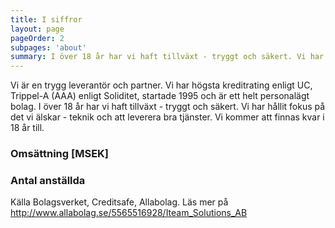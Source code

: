 ```yaml
---
title: I siffror
layout: page
pageOrder: 2
subpages: 'about'
summary: I över 18 år har vi haft tillväxt - tryggt och säkert. Vi har hållit fokus på det vi älskar - teknik och att leverera bra tjänster. 
---
```


Vi är en trygg leverantör och partner. Vi har högsta kreditrating enligt UC, Trippel-A (AAA) enligt Soliditet, startade 1995 och är ett helt personalägt bolag. I över 18 år har vi haft tillväxt - tryggt och säkert. Vi har hållit fokus på det vi älskar - teknik och att leverera bra tjänster. Vi kommer att finnas kvar i 18 år till.


### Omsättning [MSEK]
<canvas id="turnoverNumbers" width=840 height=300></canvas>


### Antal anställda
<canvas id="employeeNumbers" width=840 height=300></canvas>


Källa Bolagsverket, Creditsafe, Allabolag. Läs mer på http://www.allabolag.se/5565516928/Iteam_Solutions_AB
